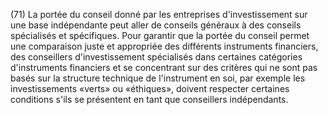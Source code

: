 (71) La portée du conseil donné par les entreprises d'investissement sur une base indépendante peut aller de conseils généraux à des conseils spécialisés et spécifiques. Pour garantir que la portée du conseil permet une comparaison juste et appropriée des différents instruments financiers, des conseillers d'investissement spécialisés dans certaines catégories d'instruments financiers et se concentrant sur des critères qui ne sont pas basés sur la structure technique de l'instrument en soi, par exemple les investissements «verts» ou «éthiques», doivent respecter certaines conditions s'ils se présentent en tant que conseillers indépendants.